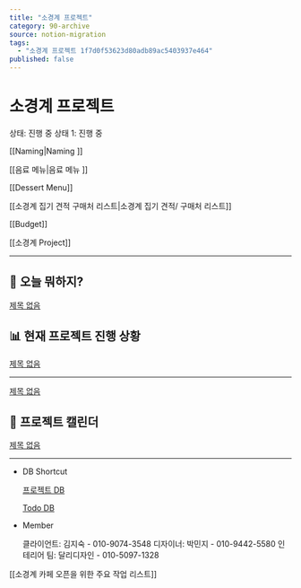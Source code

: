 ```yaml
---
title: "소경계 프로젝트"
category: 90-archive
source: notion-migration
tags:
  - "소경계 프로젝트 1f7d0f53623d80adb89ac5403937e464"
published: false
---
```


# 소경계 프로젝트

상태: 진행 중
상태 1: 진행 중

[[Naming|Naming ]]

[[음료 메뉴|음료 메뉴 ]]

[[Dessert Menu]]

[[소경계 집기 견적 구매처 리스트|소경계 집기 견적/ 구매처 리스트]]

[[Budget]]

[[소경계 Project]]

***

## 📝 오늘 뭐하지?

[제목 없음](%EC%86%8C%EA%B2%BD%EA%B3%84%20%ED%94%84%EB%A1%9C%EC%A0%9D%ED%8A%B8/%EC%A0%9C%EB%AA%A9%20%EC%97%86%EC%9D%8C.csv)

## 📊 현재 프로젝트 진행 상황

[제목 없음](%EC%86%8C%EA%B2%BD%EA%B3%84%20%ED%94%84%EB%A1%9C%EC%A0%9D%ED%8A%B8/%EC%A0%9C%EB%AA%A9%20%EC%97%86%EC%9D%8C.csv)

***

[제목 없음](%EC%86%8C%EA%B2%BD%EA%B3%84%20%ED%94%84%EB%A1%9C%EC%A0%9D%ED%8A%B8/%EC%A0%9C%EB%AA%A9%20%EC%97%86%EC%9D%8C.csv)

## 📅 프로젝트 캘린더

[제목 없음](%EC%86%8C%EA%B2%BD%EA%B3%84%20%ED%94%84%EB%A1%9C%EC%A0%9D%ED%8A%B8/%EC%A0%9C%EB%AA%A9%20%EC%97%86%EC%9D%8C.csv)

***

* DB Shortcut

  [프로젝트 DB](%EC%86%8C%EA%B2%BD%EA%B3%84%20%ED%94%84%EB%A1%9C%EC%A0%9D%ED%8A%B8/%ED%94%84%EB%A1%9C%EC%A0%9D%ED%8A%B8%20DB.csv)

  [Todo DB](%EC%86%8C%EA%B2%BD%EA%B3%84%20%ED%94%84%EB%A1%9C%EC%A0%9D%ED%8A%B8/Todo%20DB.csv)

* Member

  클라이언트: 김지숙 - 010-9074-3548
  디자이너: 박민지 - 010-9442-5580
  인테리어 팀: 달리디자인 - 010-5097-1328

[[소경계 카페 오픈을 위한 주요 작업 리스트]]
